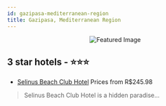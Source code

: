 ```yaml
---
id: gazipasa-mediterranean-region
title: Gazipasa, Mediterranean Region
---
```


<center><img src="https://i.travelapi.com/hotels/14000000/13500000/13493200/13493182/f3db037e_z.jpg" alt="Featured Image" /></center>


##  3 star hotels - ⭐️⭐️⭐️

-    [Selinus Beach Club Hotel](https://us.hurb.com/hotels/gazipasa/selinus-beach-club-hotel-JNP-JP477660?cmp=18055) Prices from R$245.98
   > Selinus Beach Club Hotel is a hidden paradise...
